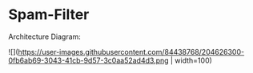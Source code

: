 # Spam-Filter

Architecture Diagram:

![](https://user-images.githubusercontent.com/84438768/204626300-0fb6ab69-3043-41cb-9d57-3c0aa52ad4d3.png | width=100)
